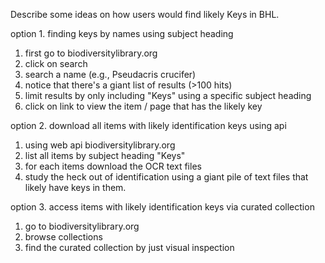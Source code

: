 Describe some ideas on how users would find likely Keys in BHL. 

option 1. finding keys by names using subject heading  

1. first go to biodiversitylibrary.org
2. click on search
3. search a name (e.g., Pseudacris crucifer)
4. notice that there's a giant list of results (>100 hits)
5. limit results by only including "Keys" using a specific subject heading 
6. click on link to view the item / page that has the likely key

option 2. download all items with likely identification keys using api

1. using web api biodiversitylibrary.org
2. list all items by subject heading "Keys"
3. for each items download the OCR text files
4. study the heck out of identification using a giant pile of text files that likely have keys in them.

option 3. access items with likely identification keys via curated collection

1. go to biodiversitylibrary.org
2. browse collections
3. find the curated collection by just visual inspection


